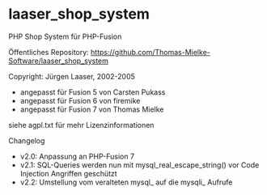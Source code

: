 # laaser_shop_system
PHP Shop System für PHP-Fusion

Öffentliches Repository: https://github.com/Thomas-Mielke-Software/laaser_shop_system

Copyright: Jürgen Laaser, 2002-2005
* angepasst für Fusion 5 von Carsten Pukass
* angepasst für Fusion 6 von firemike
* angepasst für Fusion 7 von Thomas Mielke

siehe agpl.txt für mehr Lizenzinformationen

Changelog
* v2.0: Anpassung an PHP-Fusion 7
* v2.1: SQL-Queries werden nun mit mysql_real_escape_string() vor Code Injection Angriffen geschützt
* v2.2: Umstellung vom veralteten mysql_ auf die mysqli_ Aufrufe
